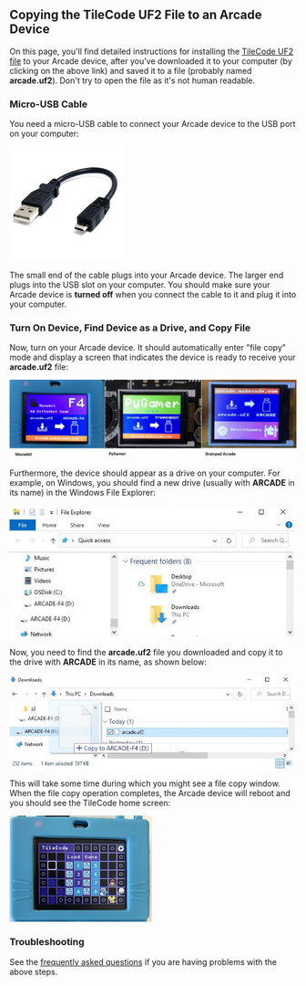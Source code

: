 ## Copying the TileCode UF2 File to an Arcade Device

On this page, you'll find detailed instructions for installing the [TileCode UF2 file](https://github.com/microsoft/tilecode/releases/download/v4.2.8/arcade.uf2) to your Arcade device, after you've downloaded it to your computer (by clicking on the above link) and saved it to a file (probably named **arcade.uf2**). Don't try to open the file as it's not human readable.

### Micro-USB Cable

You need a micro-USB cable to connect your Arcade device to the USB port on your computer:

![micro-USB cable](pics/microUSB.jpg)

The small end of the cable plugs into your Arcade device. The larger end plugs into the USB slot on your computer. You should make sure your Arcade device is **turned off** when you connect the cable to it and plug it into your computer.

### Turn On Device, Find Device as a Drive, and Copy File

Now, turn on your Arcade device. It should automatically enter "file copy" mode and display a screen that indicates the device is ready to receive your **arcade.uf2** file:

![Arcade bootloader screens](pics/bootloaderScreens.jpg)

Furthermore, the device should appear as a drive on your computer. For example, on Windows, you should find a new drive (usually with **ARCADE** in its name) in the Windows File Explorer:

![Windows File Explorer](pics/FileExplorerWithArcade.JPG)

Now, you need to find the **arcade.uf2** file you downloaded and copy it to the drive with **ARCADE** in its name, as shown below:

![file copy](pics/fileCopy.jpg)

This will take some time during which you might see a file copy window. When the file copy operation completes, the Arcade device will reboot and you should see the TileCode home screen:

![load screen](pics/meowbitLoadScreen.jpg)

### Troubleshooting

See the [frequently asked questions](faq) if you are having problems with the above steps. 

